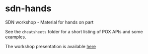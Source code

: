 # sdn-hands
SDN workshop - Material for hands on part

See the `cheatsheets` folder for a short listing of POX APIs and some examples.

The workshop presentation is available [here](http://bit.ly/2mmaASS)
